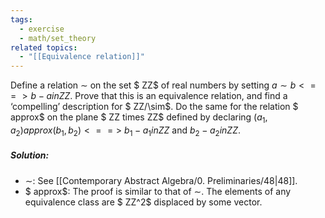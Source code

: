 ```yaml
---
tags:
  - exercise
  - math/set_theory
related topics:
  - "[[Equivalence relation]]"
---
```

Define a relation $\sim$ on the set $ ZZ$ of real numbers by setting $a \sim b <==> b−a in ZZ$. Prove that this is an equivalence relation, and find a ‘compelling’ description for $ ZZ/\sim$. Do the same for the relation $ approx$ on the plane $ ZZ times ZZ$ defined by declaring $(a_1, a_2) approx (b_1, b_2) <==>$ $b_1 − a_1 in ZZ$ and $b_2 − a_2 in ZZ$.
##### Solution:
- $\sim$:
	See [[Contemporary Abstract Algebra/0. Preliminaries/48|48]].
- $ approx$:
	The proof is similar to that of $\sim$. The elements of any equivalence class are $ ZZ^2$ displaced by some vector.